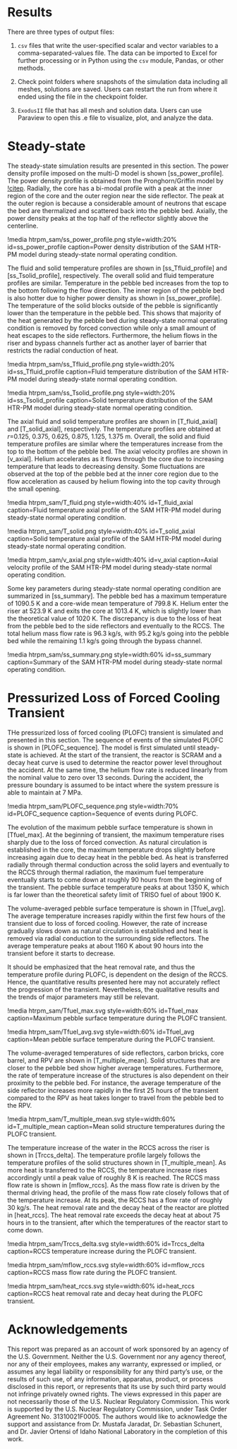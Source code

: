 # Results

There are three types of output files:

1. `csv` files that write the user-specified scalar and vector variables to a comma-separated-values file. The data can be imported to Excel for further processing or in Python using the `csv` module, Pandas, or other methods.

2. Check point folders where snapshots of the simulation data including all meshes, solutions are saved. Users can restart the run from where it ended using the file in the checkpoint folder.

3. `ExodusII` file that has all mesh and solution data. Users can use Paraview to open this .e file to visualize, plot, and analyze the data.

# Steady-state

The steady-state simulation results are presented in this section. The power density profile imposed on the multi-D model is shown [ss_power_profile]. The power density profile is obtained from the Pronghorn/Griffin model by [!citep](htrpm_jaradat2023). Radially, the core has a bi-modal profile with a peak at the inner region of the core and the outer region near the side reflector. The peak at the outer region is because a considerable amount of neutrons that escape the bed are thermalized and scattered back into the pebble bed. Axially, the power density peaks at the top half of the reflector slightly above the centerline.

!media htrpm_sam/ss_power_profile.png
        style=width:20%
        id=ss_power_profile
        caption=Power density distribution of the SAM HTR-PM model during steady-state normal operating condition.

The fluid and solid temperature profiles are shown in [ss_Tfluid_profile] and [ss_Tsolid_profile], respectively. The overall solid and fluid temperature profiles are similar. Temperature in the pebble bed increases from the top to the bottom following the flow direction. The inner region of the pebble bed is also hotter due to higher power density as shown in [ss_power_profile]. The temperature of the solid blocks outside of the pebble is significantly lower than the temperature in the pebble bed. This shows that majority of the heat generated by the pebble bed during steady-state normal operating condition is removed by forced convection while only a small amount of heat escapes to the side reflectors. Furthermore, the helium flows in the riser and bypass channels further act as another layer of barrier that restricts the radial conduction of heat.

!media htrpm_sam/ss_Tfluid_profile.png
        style=width:20%
        id=ss_Tfluid_profile
        caption=Fluid temperature distribution of the SAM HTR-PM model during steady-state normal operating condition.

!media htrpm_sam/ss_Tsolid_profile.png
        style=width:20%
        id=ss_Tsolid_profile
        caption=Solid temperature distribution of the SAM HTR-PM model during steady-state normal operating condition.

The axial fluid and solid temperature profiles are shown in [T_fluid_axial] and [T_solid_axial], respectively. The temperature profiles are obtained at $r$=0.125, 0.375, 0.625, 0.875, 1.125, 1.375 m. Overall, the solid and fluid temperature profiles are similar where the temperatures increase from the top to the bottom of the pebble bed. The axial velocity profiles are shown in [v_axial]. Helium accelerates as it flows through the core due to increasing temperature that leads to decreasing density. Some fluctuations are observed at the top of the pebble bed at the inner core region due to the flow acceleration as caused by helium flowing into the top cavity through the small opening.

!media htrpm_sam/T_fluid.png
        style=width:40%
        id=T_fluid_axial
        caption=Fluid temperature axial profile of the SAM HTR-PM model during steady-state normal operating condition.

!media htrpm_sam/T_solid.png
        style=width:40%
        id=T_solid_axial
        caption=Solid temperature axial profile of the SAM HTR-PM model during steady-state normal operating condition.

!media htrpm_sam/v_axial.png
        style=width:40%
        id=v_axial
        caption=Axial velocity profile of the SAM HTR-PM model during steady-state normal operating condition.

Some key parameters during steady-state normal operating condition are summarized in [ss_summary]. The pebble bed has a maximum temperature of 1090.5 K and a core-wide mean temperature of 799.8 K. Helium enter the riser at 523.9 K and exits the core at 1013.4 K, which is slightly lower than the theoretical value of 1020 K. The discrepancy is due to the loss of heat from the pebble bed to the side reflectors and eventually to the RCCS. The total helium mass flow rate is 96.3 kg/s, with 95.2 kg/s going into the pebble bed while the remaining 1.1 kg/s going through the bypass channel.

!media htrpm_sam/ss_summary.png
        style=width:60%
        id=ss_summary
        caption=Summary of the SAM HTR-PM model during steady-state normal operating condition.

# Pressurized Loss of Forced Cooling Transient

THe pressurized loss of forced cooling (PLOFC) transient is simulated and presented in this section. The sequence of events of the simulated PLOFC is shown in [PLOFC_sequence]. The model is first simulated until steady-state is achieved. At the start of the transient, the reactor is SCRAM and a decay heat curve is used to determine the reactor power level throughout the accident. At the same time, the helium flow rate is reduced linearly from the nominal value to zero over 13 seconds. During the accident, the pressure boundary is assumed to be intact where the system pressure is able to maintain at 7 MPa.

!media htrpm_sam/PLOFC_sequence.png
        style=width:70%
        id=PLOFC_sequence
        caption=Sequence of events during PLOFC.

The evolution of the maximum pebble surface temperature is shown in [Tfuel_max]. At the beginning of transient, the maximum temperature rises sharply due to the loss of forced convection. As natural circulation is established in the core, the maximum temperature drops slightly before increasing again due to decay heat in the pebble bed. As heat is transferred radially through thermal conduction across the solid layers and eventually to the RCCS through thermal radiation, the maximum fuel temperature eventually starts to come down at roughly 90 hours from the beginning of the transient. The pebble surface temperature peaks at about 1350 K, which is far lower than the theoretical safety limit of TRISO fuel of about 1900 K.

The volume-averaged pebble surface temperature is shown in [Tfuel_avg]. The average temperature increases rapidly within the first few hours of the transient due to loss of forced cooling. However, the rate of increase gradually slows down as natural circulation is established and heat is removed via radial conduction to the surrounding side reflectors. The average temperature peaks at about 1160 K about 90 hours into the transient before it starts to decrease.

It should be emphasized that the heat removal rate, and thus the temperature profile during PLOFC, is dependent on the design of the RCCS. Hence, the quantitative results presented here may not accurately reflect the progression of the transient. Nevertheless, the qualitative results and the trends of major parameters may still be relevant.

!media htrpm_sam/Tfuel_max.svg
        style=width:60%
        id=Tfuel_max
        caption=Maximum pebble surface temperature during the PLOFC transient.

!media htrpm_sam/Tfuel_avg.svg
        style=width:60%
        id=Tfuel_avg
        caption=Mean pebble surface temperature during the PLOFC transient.

The volume-averaged temperatures of side reflectors, carbon bricks, core barrel, and RPV are shown in [T_multiple_mean]. Solid structures that are closer to the pebble bed show higher average temperatures. Furthermore, the rate of temperature increase of the structures is also dependent on their proximity to the pebble bed. For instance, the average temperature of the side reflector increases more rapidly in the first 25 hours of the transient compared to the RPV as heat takes longer to travel from the pebble bed to the RPV.

!media htrpm_sam/T_multiple_mean.svg
        style=width:60%
        id=T_multiple_mean
        caption=Mean solid structure temperatures during the PLOFC transient.

The temperature increase of the water in the RCCS across the riser is shown in [Trccs_delta]. The temperature profile largely follows the temperature profiles of the solid structures shown in [T_multiple_mean]. As more heat is transferred to the RCCS, the temperature increase rises accordingly until a peak value of roughly 8 K is reached. The RCCS mass flow rate is shown in [mflow_rccs]. As the mass flow rate is driven by the thermal driving head, the profile of the mass flow rate closely follows that of the temperature increase. At its peak, the RCCS has a flow rate of roughly 30 kg/s. The heat removal rate and the decay heat of the reactor are plotted in [heat_rccs]. The heat removal rate exceeds the decay heat at about 75 hours in to the transient, after which the temperatures of the reactor start to come down.

!media htrpm_sam/Trccs_delta.svg
        style=width:60%
        id=Trccs_delta
        caption=RCCS temperature increase during the PLOFC transient.

!media htrpm_sam/mflow_rccs.svg
        style=width:60%
        id=mflow_rccs
        caption=RCCS mass flow rate during the PLOFC transient.

!media htrpm_sam/heat_rccs.svg
        style=width:60%
        id=heat_rccs
        caption=RCCS heat removal rate and decay heat during the PLOFC transient.

# Acknowledgements

This report was prepared as an account of work sponsored by an agency of the U.S. Government. Neither the U.S. Government nor any agency thereof, nor any of their employees, makes any warranty, expressed or implied, or assumes any legal liability or responsibility for any third party’s use, or the results of such use, of any information, apparatus, product, or process disclosed in this report, or represents that its use by such third party would not infringe privately owned rights. The views expressed in this paper are not necessarily those of the U.S. Nuclear Regulatory Commission. This work is supported by the U.S. Nuclear Regulatory Commission, under Task Order Agreement No. 31310021F0005. The authors would like to acknowledge the support and assistance from Dr. Mustafa Jaradat, Dr. Sebastian Schunert, and Dr. Javier Ortensi of Idaho National Laboratory in the completion of this work.
